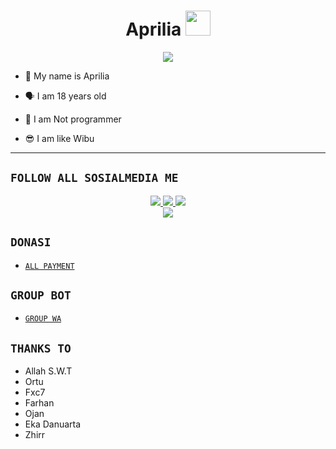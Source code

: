 <h1 align="center">Aprilia <img src="https://user-images.githubusercontent.com/1303154/88677602-1635ba80-d120-11ea-84d8-d263ba5fc3c0.gif" width="40px" alt=""><br></h1>
<p align="center">
<img src="https://telegra.ph/file/3f08613c0fe1ae62e1ab9.jpg" />
</p>

<p align="center">

- 👼 My name is Aprilia

- 🗣️ I am 18 years old 

- 🔭 I am Not programmer
 
- 😎 I am like Wibu
</p>

-------

## ```FOLLOW ALL SOSIALMEDIA ME```
<p align="center">
<a href="https://instagram.com/aprigans_"><img src="https://img.shields.io/badge/Instagram-E4405F?style=for-the-badge&logo=instagram&logoColor=white"/> 
<a href="https://wa.me/628811929177"><img src="https://img.shields.io/badge/WhatsApp-25D366?style=for-the-badge&logo=whatsapp&logoColor=white" />
<a href="https://youtube.com/BOTINDO"><img src="https://img.shields.io/badge/YouTube Zero YT7-ff0000?style=for-the-badge&logo=youtube&logoColor=ff000000&link=https://youtube.com/ZeroYT7" /><br>
<a href="GAPUNYA TIKTOD"><img src="https://img.shields.io/badge/Tiktok Zero YT7-black?style=for-the-badge&logo=tiktok&logoColor=ff000000&link=https://tiktok.com/@zeroyt7" /></a>
</p>

## ```DONASI```

- [`ALL PAYMENT`](wa.me/628811929177)

## ```GROUP BOT```

- [`GROUP WA`](https://tinyurl.com/yhnrfdet)</a>

## ```THANKS TO```
- Allah S.W.T
- Ortu
- Fxc7
- Farhan
- Ojan
- Eka Danuarta
- Zhirr
```

